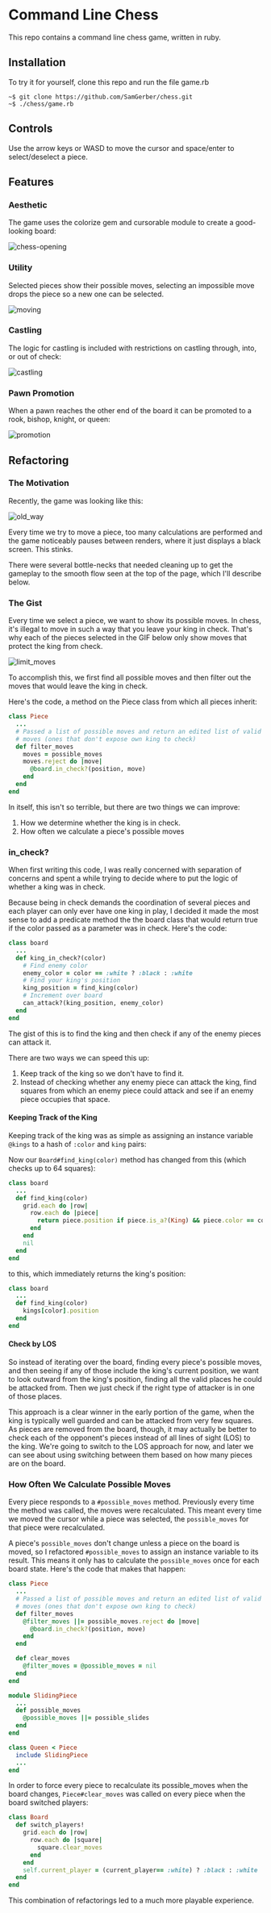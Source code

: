 # Command Line Chess

This repo contains a command line chess game, written in ruby.

## Installation

To try it for yourself, clone this repo and run the file game.rb

```shell
~$ git clone https://github.com/SamGerber/chess.git
~$ ./chess/game.rb
```

## Controls

Use the arrow keys or WASD to move the cursor and space/enter to select/deselect a piece.

## Features

### Aesthetic

The game uses the colorize gem and cursorable module to create a good-looking board:

![chess-opening](./assets/opening.gif)

### Utility

Selected pieces show their possible moves, selecting an impossible move drops the piece so a new one can be selected.

![moving](./assets/moving.gif)

### Castling

The logic for castling is included with restrictions on castling through, into, or out of check:

![castling](./assets/castling.gif)

### Pawn Promotion

When a pawn reaches the other end of the board it can be promoted to a rook, bishop, knight, or queen:

![promotion](./assets/promotion.gif)

## Refactoring

### The Motivation

Recently, the game was looking like this:

![old_way](./assets/old_way.gif)

Every time we try to move a piece, too many calculations are performed and the game noticeably pauses between renders, where it just displays a black screen. This stinks.

There were several bottle-necks that needed cleaning up to get the gameplay to the smooth flow seen at the top of the page, which I'll describe below.

### The Gist

Every time we select a piece, we want to show its possible moves. In chess, it's illegal to move in such a way that you leave your king in check. That's why each of the pieces selected in the GIF below only show moves that protect the king from check.

![limit_moves](./assets/limit_moves.gif)

To accomplish this, we first find all possible moves and then filter out the moves that would leave the king in check.

Here's the code, a method on the Piece class from which all pieces inherit:

```ruby
class Piece
  ...
  # Passed a list of possible moves and return an edited list of valid
  # moves (ones that don't expose own king to check)
  def filter_moves
    moves = possible_moves
    moves.reject do |move|
      @board.in_check?(position, move)
    end
  end
end
```

In itself, this isn't so terrible, but there are two things we can improve:

1. How we determine whether the king is in check.
2. How often we calculate a piece's possible moves

### in_check?

When first writing this code, I was really concerned with separation of concerns and spent a while trying to decide where to put the logic of whether a king was in check.

Because being in check demands the coordination of several pieces and each player can only ever have one king in play, I decided it made the most sense to add a predicate method the the board class that would return true if the color passed as a parameter was in check. Here's the code:

```ruby
class board
  ...
  def king_in_check?(color)
    # Find enemy color
    enemy_color = color == :white ? :black : :white
    # Find your king's position
    king_position = find_king(color)
    # Increment over board
    can_attack?(king_position, enemy_color)
  end
end
```

The gist of this is to find the king and then check if any of the enemy pieces can attack it.

There are two ways we can speed this up:

1. Keep track of the king so we don't have to find it.
2. Instead of checking whether any enemy piece can attack the king, find squares from which an enemy piece could attack and see if an enemy piece occupies that space.

#### Keeping Track of the King

Keeping track of the king was as simple as assigning an instance variable `@kings` to a hash of `:color` and `king` pairs:

Now our `Board#find_king(color)` method has changed from this (which checks up to 64 squares):

```ruby
class board
  ...
  def find_king(color)
    grid.each do |row|
      row.each do |piece|
        return piece.position if piece.is_a?(King) && piece.color == color
      end
    end
    nil
  end
end
```

to this, which immediately returns the king's position:

```ruby
class board
  ...
  def find_king(color)
    kings[color].position
  end
end
```

#### Check by LOS

So instead of iterating over the board, finding every piece's possible moves, and then seeing if any of those include the king's current position, we want to look outward from the king's position, finding all the valid places he could be attacked from. Then we just check if the right type of attacker is in one of those places.

This approach is a clear winner in the early portion of the game, when the king is typically well guarded and can be attacked from very few squares. As pieces are removed from the board, though, it may actually be better to check each of the opponent's pieces instead of all lines of sight (LOS) to the king. We're going to switch to the LOS approach for now, and later we can see about using switching between them based on how many pieces are on the board.

### How Often We Calculate Possible Moves

Every piece responds to a `#possible_moves` method. Previously every time the method was called, the moves were recalculated. This meant every time we moved the cursor while a piece was selected, the `possible_moves` for that piece were recalculated.

A piece's `possible_moves` don't change unless a piece on the board is moved, so I refactored `#possible_moves` to assign an instance variable to its result. This means it only has to calculate the `possible_moves` once for each board state. Here's the code that makes that happen:

```ruby
class Piece
  ...
  # Passed a list of possible moves and return an edited list of valid
  # moves (ones that don't expose own king to check)
  def filter_moves
    @filter_moves ||= possible_moves.reject do |move|
      @board.in_check?(position, move)
    end
  end

  def clear_moves
    @filter_moves = @possible_moves = nil
  end
end

module SlidingPiece
  ...
  def possible_moves
    @possible_moves ||= possible_slides
  end
end

class Queen < Piece
  include SlidingPiece
  ...
end
```

In order to force every piece to recalculate its possible_moves when the board changes, `Piece#clear_moves` was called on every piece when the board switched players:

```ruby
class Board
  def switch_players!
    grid.each do |row|
      row.each do |square|
        square.clear_moves
      end
    end
    self.current_player = (current_player== :white) ? :black : :white
  end
end
```

This combination of refactorings led to a much more playable experience.
